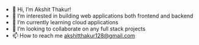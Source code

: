 - 👋 Hi, I’m Akshit Thakur!
- 👀 I’m interested in building web applications both frontend and backend  
- 🌱 I’m currently learning cloud applications
- 💞️ I’m looking to collaborate on any full stack projects
- 📫 How to reach me akshitthakur128@gmail.com

<!---
akshitthakur128/akshitthakur128 is a ✨ special ✨ repository because its `README.md` (this file) appears on your GitHub profile.
You can click the Preview link to take a look at your changes.
--->
